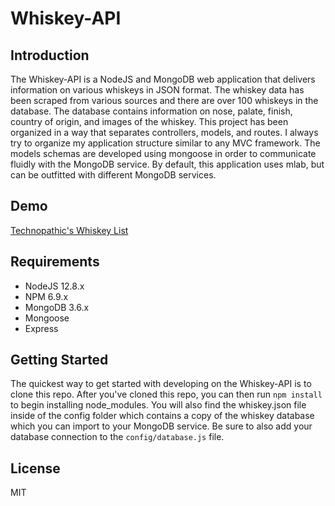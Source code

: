 # Whiskey-API

## Introduction
The Whiskey-API is a NodeJS and MongoDB web application that delivers information on various whiskeys in JSON format.
The whiskey data has been scraped from various sources and there are over 100 whiskeys in the database. The database contains information on nose, palate, finish, country of origin, and images of the whiskey.
This project has been organized in a way that separates controllers, models, and routes. I always try to organize my application structure similar to any MVC framework. The models schemas are developed using mongoose in order to communicate fluidly with the MongoDB service. By default, this application uses mlab, but can be outfitted with different MongoDB services.

## Demo
[Technopathic's Whiskey List](https://whiskey.helsinki.codes/whiskey)

## Requirements
* NodeJS 12.8.x
* NPM 6.9.x
* MongoDB 3.6.x
* Mongoose
* Express

## Getting Started
The quickest way to get started with developing on the Whiskey-API is to clone this repo. After you've cloned this repo, you can then run ```npm install``` to begin installing node_modules. 
You will also find the whiskey.json file inside of the config folder which contains a copy of the whiskey database which you can import to your MongoDB service.
Be sure to also add your database connection to the ```config/database.js``` file. 


## License
MIT
